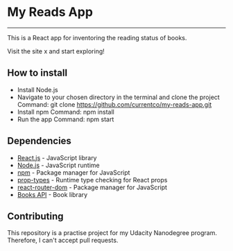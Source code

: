 # My Reads App
---
This is a React app for inventoring the reading status of books. 

Visit the site x and start exploring!

## How to install

- Install Node.js
- Navigate to your chosen directory in the terminal and clone the project
  Command: git clone https://github.com/currentco/my-reads-app.git
- Install npm
  Command: npm install
- Run the app
  Command: npm start

## Dependencies

- <a href="https://reactjs.org/">React.js</a> - JavaScript library
- <a href="https://nodejs.org/en/">Node.js</a> - JavaScript runtime
- <a href="https://www.npmjs.com/">npm</a> - Package manager for JavaScript
- <a href="https://www.npmjs.com/package/prop-types">prop-types</a> - Runtime type checking for React props 
- <a href="https://www.npmjs.com/package/react-router-dom">react-router-dom</a> - Package manager for JavaScript
- <a href="https://reactnd-books-api.udacity.com">Books API</a> - Book library

## Contributing

This repository is a practise project for my Udacity Nanodegree program. Therefore, I can't accept pull requests.
